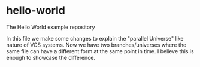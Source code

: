 # hello-world
The Hello World example repository

In this file we make some changes to explain the "parallel Universe" like nature of VCS systems. Now we have two branches/universes where the same file can have a different form at the same point in time. I believe this is enough to showcase the difference. 
